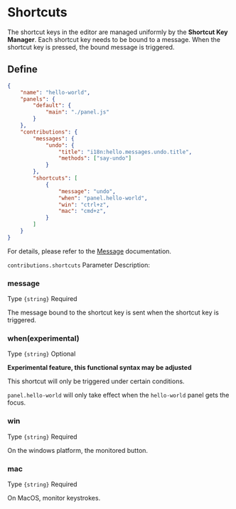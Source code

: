 # Shortcuts

The shortcut keys in the editor are managed uniformly by the **Shortcut Key Manager**. Each shortcut key needs to be bound to a message. When the shortcut key is pressed, the bound message is triggered.

## Define

```json
{
    "name": "hello-world",
    "panels": {
        "default": {
            "main": "./panel.js"
        }
    },
    "contributions": {
        "messages": {
            "undo": {
                "title": "i18n:hello.messages.undo.title",
                "methods": ["say-undo"]
            }
        },
        "shortcuts": [
            {
                "message": "undo",
                "when": "panel.hello-world",
                "win": "ctrl+z",
                "mac": "cmd+z",
            }
        ]
    }
}
```

For details, please refer to the [Message](./contributions-messages.md) documentation.

`contributions.shortcuts` Parameter Description:

### message

Type `{string}` Required

The message bound to the shortcut key is sent when the shortcut key is triggered.

### when(experimental)

Type `{string}` Optional

**Experimental feature, this functional syntax may be adjusted**

This shortcut will only be triggered under certain conditions.

`panel.hello-world` will only take effect when the `hello-world` panel gets the focus.

### win

Type `{string}` Required

On the windows platform, the monitored button.

### mac

Type `{string}` Required

On MacOS, monitor keystrokes.
